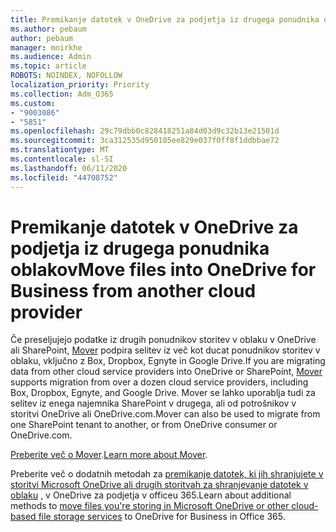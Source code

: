 ```yaml
---
title: Premikanje datotek v OneDrive za podjetja iz drugega ponudnika oblakov
ms.author: pebaum
author: pebaum
manager: mnirkhe
ms.audience: Admin
ms.topic: article
ROBOTS: NOINDEX, NOFOLLOW
localization_priority: Priority
ms.collection: Adm_O365
ms.custom:
- "9003086"
- "5851"
ms.openlocfilehash: 29c79dbb0c828418251a84d03d9c32b13e21501d
ms.sourcegitcommit: 3ca312535d950105ee829e037f0ff8f1ddbbae72
ms.translationtype: MT
ms.contentlocale: sl-SI
ms.lasthandoff: 06/11/2020
ms.locfileid: "44708752"
---
```

# <a name="move-files-into-onedrive-for-business-from-another-cloud-provider"></a><span data-ttu-id="b76a3-102">Premikanje datotek v OneDrive za podjetja iz drugega ponudnika oblakov</span><span class="sxs-lookup"><span data-stu-id="b76a3-102">Move files into OneDrive for Business from another cloud provider</span></span>

<span data-ttu-id="b76a3-103">Če preseljujejo podatke iz drugih ponudnikov storitev v oblaku v OneDrive ali SharePoint, [Mover](https://go.microsoft.com/fwlink/?linkid=2132453) podpira selitev iz več kot ducat ponudnikov storitev v oblaku, vključno z Box, Dropbox, Egnyte in Google Drive.</span><span class="sxs-lookup"><span data-stu-id="b76a3-103">If you are migrating data from other cloud service providers into OneDrive or SharePoint, [Mover](https://go.microsoft.com/fwlink/?linkid=2132453) supports migration from over a dozen cloud service providers, including Box, Dropbox, Egnyte, and Google Drive.</span></span> <span data-ttu-id="b76a3-104">Mover se lahko uporablja tudi za selitev iz enega najemnika SharePoint v drugega, ali od potrošnikov v storitvi OneDrive ali OneDrive.com.</span><span class="sxs-lookup"><span data-stu-id="b76a3-104">Mover can also be used to migrate from one SharePoint tenant to another, or from OneDrive consumer or OneDrive.com.</span></span>

<span data-ttu-id="b76a3-105">[Preberite več o Mover](https://go.microsoft.com/fwlink/?linkid=2132453).</span><span class="sxs-lookup"><span data-stu-id="b76a3-105">[Learn more about Mover](https://go.microsoft.com/fwlink/?linkid=2132453).</span></span>

<span data-ttu-id="b76a3-106">Preberite več o dodatnih metodah za [premikanje datotek, ki jih shranjujete v storitvi Microsoft OneDrive ali drugih storitvah za shranjevanje datotek v oblaku](https://support.microsoft.com/office/7fb28cad-7e25-451f-8b4b-2d1a71e5c0e9) , v OneDrive za podjetja v officeu 365.</span><span class="sxs-lookup"><span data-stu-id="b76a3-106">Learn about additional methods to [move files you're storing in Microsoft OneDrive or other cloud-based file storage services](https://support.microsoft.com/office/7fb28cad-7e25-451f-8b4b-2d1a71e5c0e9) to OneDrive for Business in Office 365.</span></span>
